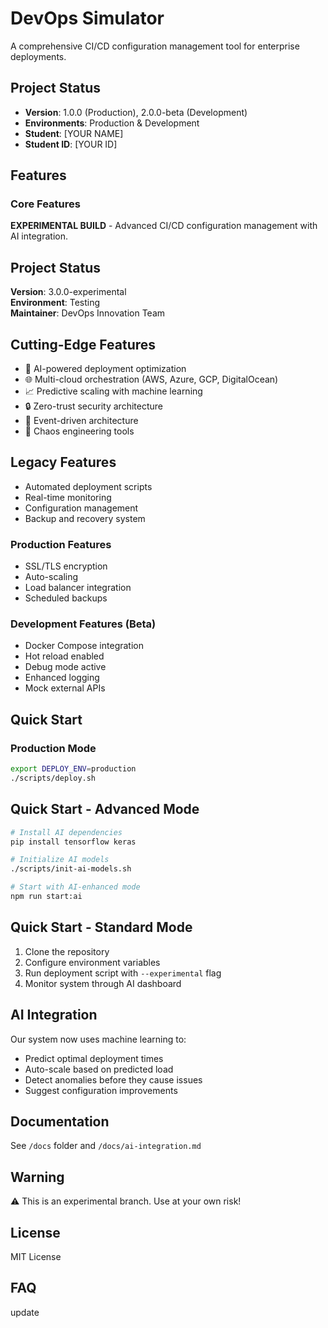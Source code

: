 # DevOps Simulator

A comprehensive CI/CD configuration management tool for enterprise deployments.

## Project Status

- **Version**: 1.0.0 (Production), 2.0.0-beta (Development)
- **Environments**: Production & Development
- **Student**: [YOUR NAME]
- **Student ID**: [YOUR ID]

## Features

### Core Features

**EXPERIMENTAL BUILD** - Advanced CI/CD configuration management with AI integration.

## Project Status

**Version**: 3.0.0-experimental  
**Environment**: Testing  
**Maintainer**: DevOps Innovation Team

## Cutting-Edge Features

- 🤖 AI-powered deployment optimization
- 🌐 Multi-cloud orchestration (AWS, Azure, GCP, DigitalOcean)
- 📈 Predictive scaling with machine learning
- 🔒 Zero-trust security architecture
- 🌊 Event-driven architecture
- 🎯 Chaos engineering tools

## Legacy Features

- Automated deployment scripts
- Real-time monitoring
- Configuration management
- Backup and recovery system

### Production Features

- SSL/TLS encryption
- Auto-scaling
- Load balancer integration
- Scheduled backups

### Development Features (Beta)

- Docker Compose integration
- Hot reload enabled
- Debug mode active
- Enhanced logging
- Mock external APIs

## Quick Start

### Production Mode

```bash
export DEPLOY_ENV=production
./scripts/deploy.sh
```

## Quick Start - Advanced Mode

```bash
# Install AI dependencies
pip install tensorflow keras

# Initialize AI models
./scripts/init-ai-models.sh

# Start with AI-enhanced mode
npm run start:ai
```

## Quick Start - Standard Mode

1. Clone the repository
2. Configure environment variables
3. Run deployment script with `--experimental` flag
4. Monitor system through AI dashboard

## AI Integration

Our system now uses machine learning to:

- Predict optimal deployment times
- Auto-scale based on predicted load
- Detect anomalies before they cause issues
- Suggest configuration improvements

## Documentation

See `/docs` folder and `/docs/ai-integration.md`

## Warning

⚠️ This is an experimental branch. Use at your own risk!

## License

MIT License
## FAQ
update
